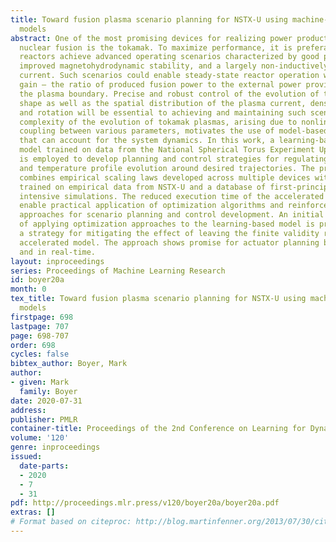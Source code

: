 ```yaml
---
title: Toward fusion plasma scenario planning for NSTX-U using machine-learning-accelerated
  models
abstract: One of the most promising devices for realizing power production through
  nuclear fusion is the tokamak. To maximize performance, it is preferable that tokamak
  reactors achieve advanced operating scenarios characterized by good plasma confinement,
  improved magnetohydrodynamic stability, and a largely non-inductively driven plasma
  current. Such scenarios could enable steady-state reactor operation with high fusion
  gain — the ratio of produced fusion power to the external power provided through
  the plasma boundary. Precise and robust control of the evolution of the plasma boundary
  shape as well as the spatial distribution of the plasma current, density, temperature,
  and rotation will be essential to achieving and maintaining such scenarios. The
  complexity of the evolution of tokamak plasmas, arising due to nonlinearities and
  coupling between various parameters, motivates the use of model-based control algorithms
  that can account for the system dynamics. In this work, a learning-based accelerated
  model trained on data from the National Spherical Torus Experiment Upgrade (NSTX-U)
  is employed to develop planning and control strategies for regulating the density
  and temperature profile evolution around desired trajectories. The proposed model
  combines empirical scaling laws developed across multiple devices with neural networks
  trained on empirical data from NSTX-U and a database of first-principles-based computationally
  intensive simulations. The reduced execution time of the accelerated model will
  enable practical application of optimization algorithms and reinforcement learning
  approaches for scenario planning and control development. An initial demonstration
  of applying optimization approaches to the learning-based model is presented, including
  a strategy for mitigating the effect of leaving the finite validity range of the
  accelerated model. The approach shows promise for actuator planning between experiments
  and in real-time.
layout: inproceedings
series: Proceedings of Machine Learning Research
id: boyer20a
month: 0
tex_title: Toward fusion plasma scenario planning for NSTX-U using machine-learning-accelerated
  models
firstpage: 698
lastpage: 707
page: 698-707
order: 698
cycles: false
bibtex_author: Boyer, Mark
author:
- given: Mark
  family: Boyer
date: 2020-07-31
address: 
publisher: PMLR
container-title: Proceedings of the 2nd Conference on Learning for Dynamics and Control
volume: '120'
genre: inproceedings
issued:
  date-parts:
  - 2020
  - 7
  - 31
pdf: http://proceedings.mlr.press/v120/boyer20a/boyer20a.pdf
extras: []
# Format based on citeproc: http://blog.martinfenner.org/2013/07/30/citeproc-yaml-for-bibliographies/
---
```

